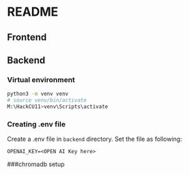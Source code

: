 # README

## Frontend


## Backend

### Virtual environment

```sh
python3 -m venv venv
# source venv/bin/activate
M:\HackCU11>venv\Scripts\activate     
```

### Creating .env file

Create a .env file in `backend` directory.
Set the file as following:

```
OPENAI_KEY=<OPEN AI Key here>
```

###chromadb setup